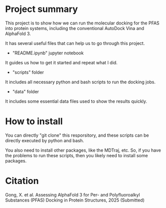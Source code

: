 # Project summary

This project is to show how we can run the molecular docking for the PFAS into protein systems, including the conventional AutoDock Vina and AlphaFold 3. 

It has several useful files that can help us to go through this project. 

+ "README.ipynb" jupyter notebook

It guides us how to get it started and repeat what I did.

+ "scripts" folder 

It includes all necessary python and bash scripts to run the docking jobs.

+ "data" folder

It includes some essential data files used to show the results quickly.

# How to install

You can directly "git clone" this resporsitory, and these scripts can be directly executed by python and bash.

You also need to install other packages, like the MDTraj, etc. So, if you have the problems to run these scripts, then you likely need to install some packages.

# Citation

Gong, X. et al. Assessing AlphaFold 3 for Per- and Polyfluoroalkyl Substances (PFAS) Docking in Protein Structures, 2025 (Submitted)


